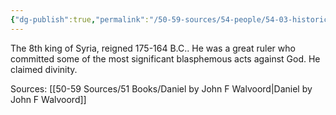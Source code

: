```yaml
---
{"dg-publish":true,"permalink":"/50-59-sources/54-people/54-03-historical-figures/antiochus-epiphanes/"}
---
```


The 8th king of Syria, reigned 175-164 B.C.. He was a great ruler who committed some of the most significant blasphemous acts against God. He claimed divinity.

Sources: [[50-59 Sources/51 Books/Daniel by John F Walvoord\|Daniel by John F Walvoord]]
